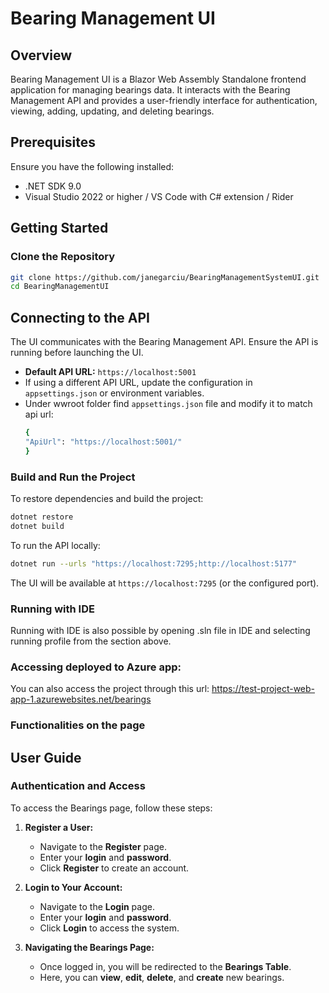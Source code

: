 # Bearing Management UI

## Overview
Bearing Management UI is a Blazor Web Assembly Standalone frontend application for managing bearings data. 
It interacts with the Bearing Management API and provides a user-friendly interface for authentication, viewing, adding, updating, and deleting bearings.

## Prerequisites

Ensure you have the following installed:

- .NET SDK 9.0
- Visual Studio 2022 or higher / VS Code with C# extension / Rider

## Getting Started

### Clone the Repository

```sh
git clone https://github.com/janegarciu/BearingManagementSystemUI.git
cd BearingManagementUI
```

## Connecting to the API
The UI communicates with the Bearing Management API. Ensure the API is running before launching the UI.

- **Default API URL:** `https://localhost:5001`
- If using a different API URL, update the configuration in `appsettings.json` or environment variables. 
- Under wwroot folder find `appsettings.json` file and modify it to match api url:
   ```sh
   {
   "ApiUrl": "https://localhost:5001/"
   }
   ```
   
### Build and Run the Project

To restore dependencies and build the project:

```sh
dotnet restore
dotnet build
```

To run the API locally:

```sh
dotnet run --urls "https://localhost:7295;http://localhost:5177"
```

The UI will be available at `https://localhost:7295` (or the configured port).


### Running with IDE
Running with IDE is also possible by opening .sln file in IDE and selecting
running profile from the section above.

### Accessing deployed to Azure app:
You can also access the project through this url:
https://test-project-web-app-1.azurewebsites.net/bearings


### Functionalities on the page

## User Guide
### Authentication and Access
To access the Bearings page, follow these steps:

1. **Register a User:**
   - Navigate to the **Register** page.
   - Enter your **login** and **password**.
   - Click **Register** to create an account.

2. **Login to Your Account:**
   - Navigate to the **Login** page.
   - Enter your **login** and **password**.
   - Click **Login** to access the system.

3. **Navigating the Bearings Page:**
   - Once logged in, you will be redirected to the **Bearings Table**.
   - Here, you can **view**, **edit**, **delete**, and **create** new bearings.